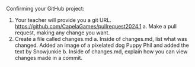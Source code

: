 Confirming your GitHub project:
1.	Your teacher will provide you a git URL. https://github.com/CapelaGames/pullrequest2024.1
a.	Make a pull request, making any change you want.
2.	Create a file called changes.md
a.	Inside of changes.md, list what was changed. Added an image of a pixelated dog Puppy Phil and added the text by Snowjunkie 
b.	Inside of changes.md, explain how you can view changes made in a commit.

